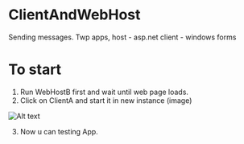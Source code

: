 # ClientAndWebHost
Sending messages. Twp apps, host - asp.net client - windows forms

# To start
1. Run WebHostB first and wait until web page loads.
2. Click on ClientA and start it in new instance (image)

![Alt text](http://i.imgur.com/BjsPPNS.png)

3. Now u can testing App.

